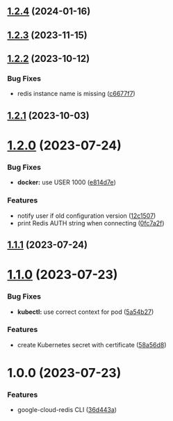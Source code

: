 ## [1.2.4](https://github.com/edosrecki/google-cloud-redis-cli/compare/v1.2.3...v1.2.4) (2024-01-16)

## [1.2.3](https://github.com/edosrecki/google-cloud-redis-cli/compare/v1.2.2...v1.2.3) (2023-11-15)

## [1.2.2](https://github.com/edosrecki/google-cloud-redis-cli/compare/v1.2.1...v1.2.2) (2023-10-12)


### Bug Fixes

* redis instance name is missing ([c6677f7](https://github.com/edosrecki/google-cloud-redis-cli/commit/c6677f76e002f97f15f1dd57b763fe6e8900ea25))

## [1.2.1](https://github.com/edosrecki/google-cloud-redis-cli/compare/v1.2.0...v1.2.1) (2023-10-03)

# [1.2.0](https://github.com/edosrecki/google-cloud-redis-cli/compare/v1.1.1...v1.2.0) (2023-07-24)


### Bug Fixes

* **docker:** use USER 1000 ([e814d7e](https://github.com/edosrecki/google-cloud-redis-cli/commit/e814d7e90fb2f14bc6da3c161b9652ba4e3706c3))


### Features

* notify user if old configuration version ([12c1507](https://github.com/edosrecki/google-cloud-redis-cli/commit/12c15078f52fd0d9d280fe4d468cd4c504332adb))
* print Redis AUTH string when connecting ([0fc7a2f](https://github.com/edosrecki/google-cloud-redis-cli/commit/0fc7a2fa37bffc35d158506bb1b3ef9e8eb606ff))

## [1.1.1](https://github.com/edosrecki/google-cloud-redis-cli/compare/v1.1.0...v1.1.1) (2023-07-24)

# [1.1.0](https://github.com/edosrecki/google-cloud-redis-cli/compare/v1.0.0...v1.1.0) (2023-07-23)


### Bug Fixes

* **kubectl:** use correct context for pod ([5a54b27](https://github.com/edosrecki/google-cloud-redis-cli/commit/5a54b27c78df21a5ebdc161757d4707aea549b75))


### Features

* create Kubernetes secret with certificate ([58a56d8](https://github.com/edosrecki/google-cloud-redis-cli/commit/58a56d863dc2d0aa80cf38a8ccb565586ee2757a))

# 1.0.0 (2023-07-23)


### Features

* google-cloud-redis CLI ([36d443a](https://github.com/edosrecki/google-cloud-redis-cli/commit/36d443a317f04d73bc58f4699a40cf27805908d5))
